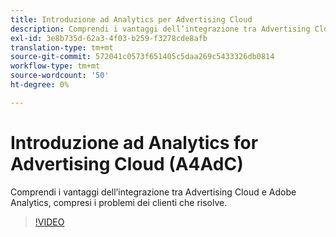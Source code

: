 ```yaml
---
title: Introduzione ad Analytics per Advertising Cloud
description: Comprendi i vantaggi dell’integrazione tra Advertising Cloud e Adobe Analytics, compresi i problemi dei clienti che risolve.
exl-id: 3e8b735d-62a3-4f03-b259-f3278cde8afb
translation-type: tm+mt
source-git-commit: 572041c0573f651405c5daa269c5433326db0814
workflow-type: tm+mt
source-wordcount: '50'
ht-degree: 0%

---
```


# Introduzione ad Analytics for Advertising Cloud (A4AdC)

Comprendi i vantaggi dell’integrazione tra Advertising Cloud e Adobe Analytics, compresi i problemi dei clienti che risolve.

>[!VIDEO](https://video.tv.adobe.com/v/33491)
